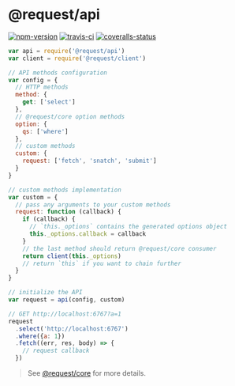 
# @request/api

[![npm-version]][npm] [![travis-ci]][travis] [![coveralls-status]][coveralls]

```js
var api = require('@request/api')
var client = require('@request/client')

// API methods configuration
var config = {
  // HTTP methods
  method: {
    get: ['select']
  },
  // @request/core option methods
  option: {
    qs: ['where']
  },
  // custom methods
  custom: {
    request: ['fetch', 'snatch', 'submit']
  }
}

// custom methods implementation
var custom = {
  // pass any arguments to your custom methods
  request: function (callback) {
    if (callback) {
      // `this._options` contains the generated options object
      this._options.callback = callback
    }
    // the last method should return @request/core consumer
    return client(this._options)
    // return `this` if you want to chain further
  }
}

// initialize the API
var request = api(config, custom)

// GET http://localhost:6767?a=1
request
  .select('http://localhost:6767')
  .where({a: 1})
  .fetch((err, res, body) => {
    // request callback
  })
```

> See [@request/core][request-core] for more details.


  [npm-version]: http://img.shields.io/npm/v/@request/api.svg?style=flat-square (NPM Version)
  [travis-ci]: https://img.shields.io/travis/request/api/master.svg?style=flat-square (Build Status)
  [coveralls-status]: https://img.shields.io/coveralls/request/api.svg?style=flat-square (Test Coverage)

  [npm]: https://www.npmjs.org/package/@request/api
  [travis]: https://travis-ci.org/request/api
  [coveralls]: https://coveralls.io/r/request/api?branch=master

  [request-core]: https://github.com/request/core
